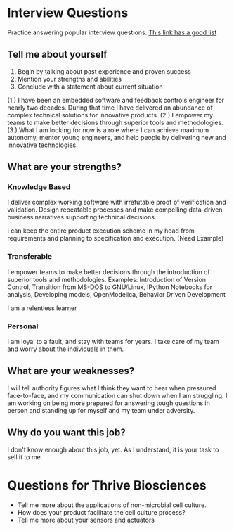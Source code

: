 # Interview Questions

Practice answering popular interview questions.
[This link has a good list](http://www.monster.com/career-advice/article/intreview-tell-me-about-yourself)

## Tell me about yourself
1. Begin by talking about past experience and proven success
2. Mention your strengths and abilities
3. Conclude with a statement about current situation

(1.) I have been an embedded software and feedback controls engineer for nearly
two decades. During that time I have delivered an abundance of complex technical
solutions for innovative products. (2.) I empower my teams to make better
decisions through superior tools and methodologies. (3.) What I am looking for
now is a role where I can achieve maximum autonomy, mentor young engineers, and
help people by delivering new and innovative technologies.

## What are your strengths?

### Knowledge Based

I deliver complex working software with irrefutable proof of verification and
validation. Design repeatable processes and make compelling data-driven
business narratives supporting technical decisions.

I can keep the entire product execution scheme in my head from requirements and
planning to specification and execution. (Need Example)

### Transferable

I empower teams to make better decisions through the introduction of superior
tools and methodologies. Examples: Introduction of Version Control, Transition
from MS-DOS to GNU/Linux, IPython Notebooks for analysis, Developing models,
OpenModelica, Behavior Driven Development

I am a relentless learner

### Personal

I am loyal to a fault, and stay with teams for years. I take care of my team and
worry about the individuals in them.

## What are your weaknesses?

I will tell authority figures what I think they want to hear when pressured
face-to-face, and my communication can shut down when I am struggling. I am
working on being more prepared for answering tough questions in person and
standing up for myself and my team under adversity.

## Why do you want this job?

I don't know enough about this job, yet. As I understand, it is your task to
sell it to me.

# Questions for Thrive Biosciences

- Tell me more about the applications of non-microbial cell culture.
- How does your product facilitate the cell culture process?
- Tell me more about your sensors and actuators
